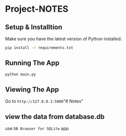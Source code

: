 # Project-NOTES
## Setup & Installtion

Make sure you have the latest version of Python installed.

```bash
pip install -r requirements.txt
```

## Running The App

```bash
python main.py
```

## Viewing The App

Go to `http://127.0.0.1:5000`"# Notes" 

## view the data from database.db

use ```DB Browser for SQLite``` app
